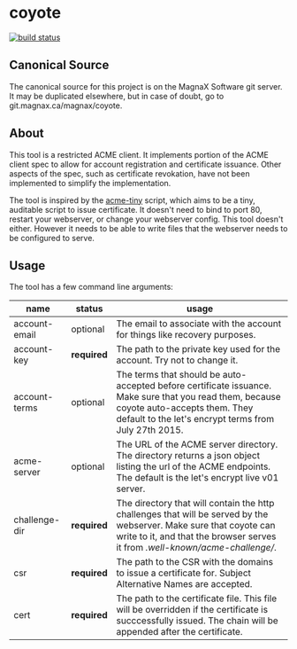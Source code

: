 coyote
======

[![build status](https://git.magnax.ca/magnax/coyote/badges/master/build.svg)](https://git.magnax.ca/magnax/coyote/builds)

Canonical Source
----------------

The canonical source for this project is on the MagnaX Software git server. It
may be duplicated elsewhere, but in case of doubt, go to
git.magnax.ca/magnax/coyote.

About
-----

This tool is a restricted ACME client. It implements portion of the ACME client
spec to allow for account registration and certificate issuance. Other aspects
of the spec, such as certificate revokation, have not been implemented to
simplify the implementation.

The tool is inspired by the [acme-tiny](https://github.com/diafygi/acme-tiny)
script, which aims to be a tiny, auditable script to issue certificate. It
doesn't need to bind to port 80, restart your webserver, or change your
webserver config. This tool doesn't either. However it needs to be able to write
files that the webserver needs to be configured to serve.

Usage
-----

The tool has a few command line arguments:

| name          | status       | usage                                                                                                                                                                                               |
|---------------|--------------|-----------------------------------------------------------------------------------------------------------------------------------------------------------------------------------------------------|
| account-email | optional     | The email to associate with the account for things like recovery purposes.                                                                                                                          |
| account-key   | **required** | The path to the private key used for the account. Try not to change it.                                                                                                                             |
| account-terms | optional     | The terms that should be auto-accepted before certificate issuance. Make sure that you read them, because coyote auto-accepts them. They default to the let's encrypt terms from July 27th 2015.    |
| acme-server   | optional     | The URL of the ACME server directory. The directory returns a json object listing the url of the ACME endpoints. The default is the let's encrypt live v01 server.                                  |
| challenge-dir | **required** | The directory that will contain the http challenges that will be served by the webserver. Make sure that coyote can write to it, and that the browser serves it from _.well-known/acme-challenge/_. |
| csr           | **required** | The path to the CSR with the domains to issue a certificate for. Subject Alternative Names are accepted.                                                                                            |
| cert          | **required** | The path to the certificate file. This file will be overridden if the certificate is succcessfully issued. The chain will be appended after the certificate.                                        |
